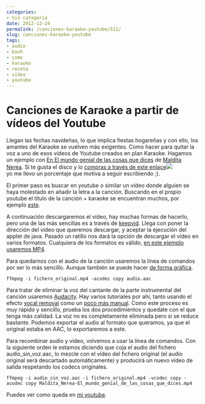 ```yaml
---
categories:
- Sin categoría
date: 2012-12-24
permalink: /canciones-karaoke-youtube/511/
slug: canciones-karaoke-youtube
tags:
- audio
- bash
- como
- karaoke
- receta
- vídeo
- youtube
---
```


# Canciones de Karaoke a partir de vídeos del Youtube

Llegan las fechas navideñas, lo que implica fiestas hogareñas y con ello, los amantes del Karaoke se vuelven más exigentes. Como hacer para quitar la voz a uno de esos vídeos de Youtube creados en plan Karaoke. Hagamos un ejemplo con [En El mundo genial de las cosas que dices](http://www.youtube.com/watch?v=Xa8Dv6JTRig) de [Maldita Nerea](http://www.malditanerea.com/). Si te gusta el disco y lo [compras a través de este enlace](http://www.amazon.es/gp/product/B00A5Y7GJY/ref=as_li_ss_tl?ie=UTF8&tag=conociabiert-21&linkCode=as2&camp=3626&creative=24822&creativeASIN=B00A5Y7GJY)![](http://www.assoc-amazon.es/e/ir?t=conociabiert-21&l=as2&o=30&a=B00A5Y7GJY)  
yo me llevo un porcentaje que motiva a seguir escribiendo ;).

El primer paso es buscar en youtube o similar un vídeo donde alguien se haya molestado en añadir la letra a la canción. Buscando en el propio youtube el título de la canción + karaoke se encuentran muchos, por ejemplo [este](http://www.youtube.com/watch?v=oCyDegAl-n4).

A continuación descargaremos el vídeo, hay muchas formas de hacerlo, pero una de las más sencillas es a través de [keepvid](http://keepvid.com/). Llega con poner la dirección del vídeo que queremos descargar, y aceptar la ejecución del applet de java. Pasado un ratillo nos dará la opción de descargar el vídeo en varios formatos. Cualquiera de los formatos es válido, [en este ejemplo usaremos MP4](http://keepvid.com/?url=http%3A%2F%2Fwww.youtube.com%2Fwatch%3Fv%3DoCyDegAl-n4).

Para quedarnos con el audio de la canción usaremos la línea de comandos por ser lo más sencillo. Aunque también se puede hacer [de forma gráfica](http://en.kioskea.net/faq/1266-extracting-the-sound-from-a-video-with-vlc).

`ffmpeg -i fichero_original.mp4 -acodec copy audio.aac`

Para tratar de eliminar la voz del cantante de la parte instrumental del canción usaremos [Audacity](http://audacity.wonderhowto.com/how-to/remove-vocals-audacity-298381/). Hay varios tutoriales por ahí, tanto usando el efecto [vocal removal](http://audacity.wonderhowto.com/how-to/remove-vocals-audacity-298381/) como un [poco más manual](http://audacity.wonderhowto.com/how-to/create-karaoke-tracks-by-removing-vocals-audacity-221886/). Como este proceso es muy rápido y sencillo, prueba los dos procedimientos y quedate con el que tenga más calidad. La voz no es completamente eliminada pero si se reduce bastante. Podemos exportar el audio al formato que queramos, ya que el original estaba en AAC, lo exportaremos a este.

Para recombinar audio y vídeo, volvemos a usar la línea de comandos. Con la siguiente orden le estamos diciendo que coja el audio del fichero audio\_sin\_voz.aac, lo mezcle con el vídeo del fichero original (el audio original será descartado automáticamente) y producirá un nuevo vídeo de salida respetando los codecs originales.

`ffmpeg -i audio_sin_voz.aac -i fichero_original.mp4 -vcodec copy -acodec copy Maldita_Nerea-El_mundo_genial_de_las_cosas_que_dices.mp4`

Puedes ver como queda en [mi youtube](http://youtu.be/_OypwHGGgyE).